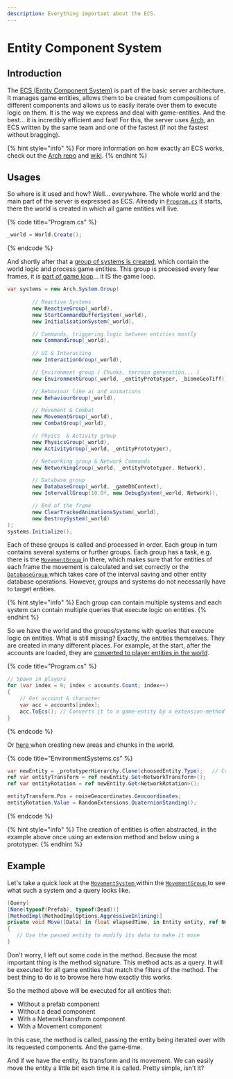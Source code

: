 ```yaml
---
description: Everything important about the ECS.
---
```


# Entity Component System

## Introduction

The [ECS (Entity Component System)](https://www.simplilearn.com/entity-component-system-introductory-guide-article) is part of the basic server architecture. It manages game entities, allows them to be created from compositions of different components and allows us to easily iterate over them to execute logic on them. It is the way we express and deal with game-entities. And the best... it is incredibly efficient and fast! For this, the server uses [Arch](https://github.com/genaray/Arch), an ECS written by the same team and one of the fastest (if not the fastest without bragging).&#x20;

{% hint style="info" %}
For more information on how exactly an ECS works, check out the [Arch ](https://github.com/genaray/Arch)[repo](https://github.com/genaray/Arch) and [wiki](https://github.com/genaray/Arch/wiki).
{% endhint %}

## Usages

So where is it used and how? Well... everywhere. The whole world and the main part of the server is expressed as ECS. Already in [`Program.cs`](https://github.com/Parallel-Origin/PO-Server/blob/78acfe53e7234d61f1cdd0f0a300ac16e9997c2c/ParallelOriginGameServer/Program.cs#L127) it starts, there the world is created in which all game entities will live.&#x20;

{% code title="Program.cs" %}
```csharp
_world = World.Create();
```
{% endcode %}

And shortly after that a [group of systems is created](https://github.com/Parallel-Origin/PO-Server/blob/78acfe53e7234d61f1cdd0f0a300ac16e9997c2c/ParallelOriginGameServer/Program.cs#L127), which contain the world logic and process game entities. This group is processed every few frames, it is [part of game loop](https://github.com/Parallel-Origin/PO-Server/blob/78acfe53e7234d61f1cdd0f0a300ac16e9997c2c/ParallelOriginGameServer/Program.cs#L295)... it IS the game loop.

```csharp
var systems = new Arch.System.Group(
 
        // Reactive Systems
        new ReactiveGroup(_world),
        new StartCommandBufferSystem(_world),
        new InitialisationSystem(_world),

        // Commands, triggering logic between entities mostly 
        new CommandGroup(_world),
        
        // UI & Interacting
        new InteractionGroup(_world),

        // Environment group ( Chunks, terrain generation... )
        new EnvironmentGroup(_world, _entityPrototyper, _biomeGeoTiff),

        // Behaviour like ai and animations
        new BehaviourGroup(_world),

        // Movement & Combat
        new MovementGroup(_world),
        new CombatGroup(_world),

        // Phyics  & Activity group
        new PhysicsGroup(_world),
        new ActivityGroup(_world, _entityPrototyper),

        // Networking group & Network Commands
        new NetworkingGroup(_world, _entityPrototyper, Network),

        // Database group
        new DatabaseGroup(_world, _gameDbContext),
        new IntervallGroup(10.0f, new DebugSystem(_world, Network)),

        // End of the frame
        new ClearTrackedAnimationsSystem(_world),
        new DestroySystem(_world)
);
systems.Initialize();
```

Each of these groups is called and processed in order. Each group in turn contains several systems or further groups. Each group has a task, e.g. there is the [`MovementGroup` ](https://github.com/Parallel-Origin/PO-Server/blob/master/ParallelOriginGameServer/Server/Systems/MovementSystem.cs#L51)in there, which makes sure that for entities of each frame the movement is calculated and set correctly or the [`DatabaseGroup` ](https://github.com/Parallel-Origin/PO-Server/blob/78acfe53e7234d61f1cdd0f0a300ac16e9997c2c/ParallelOriginGameServer/Server/Systems/PersistenceSystems.cs#L33)which takes care of the interval saving and other entity database operations. However, groups and systems do not necessarily have to target entities.&#x20;

{% hint style="info" %}
Each group can contain multiple systems and each system can contain multiple queries that execute logic on entities.
{% endhint %}

So we have the world and the groups/systems with queries that execute logic on entities. What is still missing? Exactly, the entities themselves. They are created in many different places. For example, at the start, after the accounts are loaded, they are [converted to player entities in the world](https://github.com/Parallel-Origin/PO-Server/blob/78acfe53e7234d61f1cdd0f0a300ac16e9997c2c/ParallelOriginGameServer/Program.cs#L281).

{% code title="Program.cs" %}
```csharp
// Spawn in players
for (var index = 0; index < accounts.Count; index++)
{
    // Get account & character
    var acc = accounts[index]; 
    acc.ToEcs(); // Converts it to a game-entity by a extension-method               
}
```
{% endcode %}

Or [here ](https://github.com/Parallel-Origin/PO-Server/blob/78acfe53e7234d61f1cdd0f0a300ac16e9997c2c/ParallelOriginGameServer/Server/Systems/EnvironmentSystems.cs#L442C12-L447C74)when creating new areas and chunks in the world.

{% code title="EnvironmentSystems.cs" %}
```csharp
var newEntity = _prototyperHierarchy.Clone(choosedEntity.Type);   // Creates an entity
ref var entityTransform = ref newEntity.Get<NetworkTransform>();
ref var entityRotation = ref newEntity.Get<NetworkRotation>();

entityTransform.Pos = noiseGeocordinates.Geocoordinates;
entityRotation.Value = RandomExtensions.QuaternionStanding();
```
{% endcode %}

{% hint style="info" %}
The creation of entities is often abstracted, in the example above once using an extension method and below using a prototyper.
{% endhint %}

## Example

Let's take a quick look at the [`MovementSystem` ](https://github.com/Parallel-Origin/PO-Server/blob/master/ParallelOriginGameServer/Server/Systems/MovementSystem.cs#L51)within the [`MovementGroup` ](https://github.com/Parallel-Origin/PO-Server/blob/master/ParallelOriginGameServer/Server/Systems/MovementSystem.cs#L51)to see what such a system and a query looks like.

```csharp
[Query]
[None(typeof(Prefab), typeof(Dead))]
[MethodImpl(MethodImplOptions.AggressiveInlining)]
private void Move([Data] in float elapsedTime, in Entity entity, ref NetworkTransform transform, ref Movement movement)
{
   // Use the passed entity to modify its data to make it move
}
```

Don't worry, I left out some code in the method. Because the most important thing is the method signature. This method acts as a query. It will be executed for all game entities that match the filters of the method. The best thing to do is to browse here how exactly this works.&#x20;

So the method above will be executed for all entities that:

* Without a prefab component
* Without a dead component
* With a NetworkTransform component
* With a Movement component&#x20;

In this case, the method is called, passing the entity being iterated over with its requested components. And the game-time.

And if we have the entity, its transform and its movement. We can easily move the entity a little bit each time it is called. Pretty simple, isn't it?
